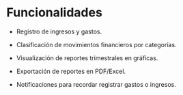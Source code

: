 # Funcionalidades

- Registro de ingresos y gastos.

- Clasificación de movimientos financieros por categorías.

- Visualización de reportes trimestrales en gráficas.

- Exportación de reportes en PDF/Excel.

- Notificaciones para recordar registrar gastos o ingresos.